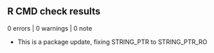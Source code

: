 ## R CMD check results

0 errors | 0 warnings | 0 note

* This is a package update, fixing STRING_PTR to STRING_PTR_RO
